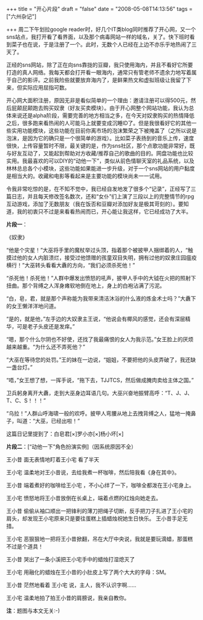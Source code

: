 +++
title = "开心片段"
draft = "false"
date = "2008-05-08T14:13:56"
tags = ["六州杂记"]


+++
周二下午划拉google reader时，好几个IT类blog同时推荐了开心网，又一个sns站点，我打开看了看界面，以及那个病毒网站一样的域名，关了。快下班时看到菜子也在说，于是注册了一个。此时，无数个人已经在上边不亦乐乎地热闹了三天了。
  
正经的sns网站，除了正在向sns靠拢的豆瓣，我只使用海内，并且不看好它所要打造的真人网络。我每天都会打开看一眼海内，通常只有管老师不遗余力地写着属于自己的影评。之前我险些就要放弃海内了，是鲜果热文和虚拟班级让我留了下来，但实际应用屈指可数。
  
开心网大面积注册，原因无非是看似简单的一个理由：邀请注册可以得500元，然后屁颠屁颠跑去购买奴隶（好友买卖模块）。由于开心网整个网站功能，我认为总体来说还是alpha阶段，需要完善的地方相当之多，在今天对奴隶购买的热情降低之后，很多跑来看热闹的人可能马上就要变成沉睡ID了。但是我很看好它的其他一些实用功能模块，这些功能在目前你离市场的泡沫繁荣之下被掩盖了（之所以说是泡沫，是因为它的确只是一个很简单的游戏）。比如菜子表扬到的音乐上传，速度很快，上传容量暂时不限，最关键的是，作为sns社区，那个点歌功能非常好，既与好友互动了，又能起到帮助对方收藏/推荐自己的歌曲的目的。网盘功能也比较实用。我最喜欢的可以DIY的“动他一下”，类似从前色情聊天室的礼品系统，以及林林总总各个小模块，这些功能如果能进一步升级，对于一个sns网站的用户黏度是相当大的。收藏和电影等看起来是主要功能的模块尚未一一试用。
  
令我非常吃惊的是，在不知不觉中，我已经自发地发了很多个“记录”，正经写了三篇日志，并且每天修改签名数次，还和“女仆”们上演了三段以上的完整情节的rpg互动游戏，添加了无数朋友（我在饭否和豆瓣对添加好友是极其苛刻的）。要知道，我的初衷只不过是来看看热闹而已，开心能让我这样，它已经成功了大半。
  
**片段一**：
  
《奴隶》
  
“他是个灾星！”大巫将手里的魔杖举过头顶，指着那个被披甲人捆绑着的人，“触摸过他的女人内脏溃烂，接受过他馈赠的孩童双目失明，拥有过他的奴隶庄园瘟疫横行！”大巫转头看看大纛的方向，“我们必须杀死他！”
  
“杀死他！杀死他！”人群中爆发出愤怒的吼声，披甲人手中的大钺在火把的照射下扭曲。那个背缚之人浑身瘫软地倒在地上，身上的白袍沾满了污泥。
  
“白，皂，君，就是那个声称能为我带来清洁沐浴的什么液的炼金术士吗？”大纛下的女王懒洋洋地问道。
  
“是的，就是他，”左手边的大奴隶主王说，“他说会有椰风的感觉，还会有深层精华，可是老子头皮还是发痒。”
  
“嗯，那个什么尔阴也不好使，还找了我最痛恨的女人为我示范。”女王脸上的厌烦越来越重。“为什么还不弄死他？”
  
“大巫在等待您的处罚。”王的妹在一边说，“姐姐，不要把他的头皮弄破了，我还缺一盏台灯。”
  
“唔，”女王想了想，一挥手说，“拖下去，TJJTCS，然后做成腌肉卖给主体之国。”
  
卫兵躬身离开大纛，走到大巫身边耳语几句。大巫兴奋地振臂高呼：“T、J、J、T、C、S！！！”
  
“乌拉！”人群山呼海啸一般的欢呼。披甲人弯腰从地上去拽背缚之人，猛地一掩鼻子，叫道：“大巫，已经出啦！”
  
这篇日记里提到了：白皂君[×]罗小亦[×]杨小坏[×]
  
**片段二**：[“动他一下”角色扮演实例]（因系统原因不全）
  
王小昔 面无表情地盯着王小宅 看了半天
  
王小宅 温柔地对王小昔说，去给我煮一杯咖啡，然后陪我看《身在其中》。
  
王小昔 端着煮好的咖啡给王小宅 ，不小心绊了一下，咖啡全都泼在王小宅身上。
  
王小宅 愤怒地将王小昔放倒在长桌上，端着点燃的红烛向她走去。
  
王小昔 偷偷从袖口顺出一把锋利的薄刀把绳子切断，反手把刀子扎进了王小宅的肩头，却发现王小宅原来只是要往蛋糕上插蜡烛祝她生日快乐。 王小昔手足无措。
  
王小宅 恶狠狠地一把将王小昔掀翻，吊在大厅中央说，我就是要玩滴蜡，那蛋糕不过是个道具！
  
王小昔 哭出了一条小溪把王小宅手中的蜡烛打湿熄灭了
  
王小宅 用融化的蜡烛在王小昔的小肚皮上写了两个大大的字母：SM。
  
王小昔 茫然地看着 王小宅 说，主人，我不认识字啊……
  
王小宅 温柔地拍了拍王小昔的肩膀说，我亲自教你。
  
**注**：题图与本文无关:-)